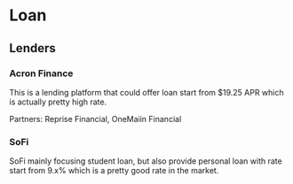 # Loan

## Lenders

### Acron Finance

This is a lending platform that could offer loan start from $19.25 APR which is actually pretty high rate.

Partners: Reprise Financial, OneMaiin Financial

### SoFi

SoFi mainly focusing student loan, but also provide personal loan with rate start from 9.x% which is a pretty good rate in the market.

